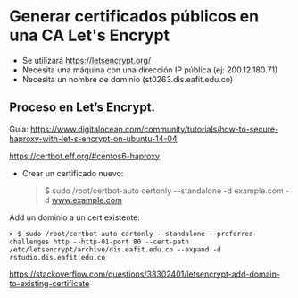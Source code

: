 # Generar certificados públicos en una CA Let's Encrypt

* Se utilizará https://letsencrypt.org/
* Necesita una máquina con una dirección IP pública (ej: 200.12.180.71)
* Necesita un nombre de dominio (st0263.dis.eafit.edu.co)

## Proceso en Let’s Encrypt.

Guia: https://www.digitalocean.com/community/tutorials/how-to-secure-haproxy-with-let-s-encrypt-on-ubuntu-14-04

https://certbot.eff.org/#centos6-haproxy


* Crear un certificado nuevo:

    > $ sudo /root/certbot-auto certonly --standalone -d example.com -d www.example.com


Add un dominio a un cert existente:

    > $ sudo /root/certbot-auto certonly --standalone --preferred-challenges http --http-01-port 80 --cert-path /etc/letsencrypt/archive/dis.eafit.edu.co --expand -d rstudio.dis.eafit.edu.co

https://stackoverflow.com/questions/38302401/letsencrypt-add-domain-to-existing-certificate
